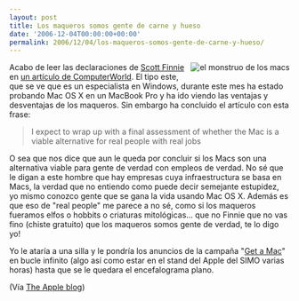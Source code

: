 ```yaml
---
layout: post
title: Los maqueros somos gente de carne y hueso
date: '2006-12-04T00:00:00+00:00'
permalink: 2006/12/04/los-maqueros-somos-gente-de-carne-y-hueso/
---
```

<img style="float:right; margin:0 0 10px 10px;" src="http://bp2.blogger.com/_PnWHf0Wv0BI/RXQLnokyP7I/AAAAAAAAAAc/twhnGHzRsUk/s320/hmmpa.jpg" border="0" alt="el monstruo de los macs" id="BLOGGER_PHOTO_ID_5004637861449973682" />
Acabo de leer las declaraciones de <a href="http://www.scotfinnie.com/default.htm">Scott Finnie</a> en <a href="http://www.computerworld.com/action/article.do?command=viewArticleBasic&articleId=9004803&pageNumber=4">un artículo de ComputerWorld</a>. El tipo este, que se ve que es un especialista en Windows, durante este mes ha estado probando Mac OS X en un MacBook Pro y ha ido viendo las ventajas y desventajas de los maqueros. Sin embargo ha concluido el artículo con esta frase:
<blockquote>I expect to wrap up with a final assessment of whether the Mac is a viable alternative for real people with real jobs</blockquote>
O sea que nos dice que aun le queda por concluir si los Macs son una alternativa viable para gente de verdad con empleos de verdad. No sé que le digan a este hombre que hay empresas cuya infraestructura se basa en Macs, la verdad que no entiendo como puede decir semejante estupidez, yo mismo conozco gente que se gana la vida usando Mac OS X. Además es que eso de "real people" me parece a no sé, como si los maqueros fueramos elfos o hobbits o criaturas mitológicas... que no Finnie que no vas fino (chiste gratuito) que los maqueros somos gente de verdad, te lo digo yo! 

Yo le ataría a una silla y le pondría los anuncios de la campaña "<a href="http://www.apple.com/getamac/">Get a Mac</a>" en bucle infinito (algo así como estar en el stand del Apple del SIMO varias horas) hasta que se le quedara el encefalograma plano.

(Vía <a href="http://theappleblog.com/2006/12/03/mac-users-arent-real-people-with-real-jobs/">The Apple blog</a>)
